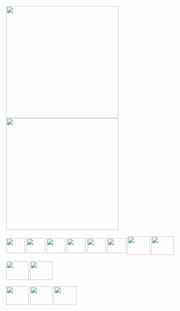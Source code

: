 <!--Most used languages-->
<a href="https://github.com/ViniciusPetto/convoychat">
  <img height=300 align="center" src="https://github-readme-stats.vercel.app/api/top-langs?username=ViniciusPetto&layout=donut&langs_count=8&hide=hack,less&card_width=320&title_color=fff&text_color=B3B3B3&bg_color=0D1117&border_color=58759E" />
</a>
<!--GitHub stats-->
<a href="https://github.com/ViniciusPetto/github-readme-stats">
  <img height=300 align="center" src="https://github-readme-stats.vercel.app/api?username=ViniciusPetto&rank_icon=github&title_color=fff&text_color=B3B3B3&bg_color=0D1117&border_color=58759E&show_icons=true&show=reviews,discussions_started,discussions_answered,prs_merged" />
</a>


<div style="display: inline_block"><br>
  <img align="center" height="40" width="50" src="https://cdn.jsdelivr.net/gh/devicons/devicon@latest/icons/html5/html5-plain-wordmark.svg"> <!-- HTML5 -->
  <img align="center" height="40" width="50" src="https://cdn.jsdelivr.net/gh/devicons/devicon@latest/icons/css3/css3-plain-wordmark.svg"> <!-- CSS3 -->
  <img align="center" height="40" width="50" src="https://cdn.jsdelivr.net/gh/devicons/devicon@latest/icons/javascript/javascript-plain.svg"> <!-- JavaScript -->
  <img align="center" height="40" width="50" src="https://cdn.jsdelivr.net/gh/devicons/devicon@latest/icons/csharp/csharp-plain.svg"> <!-- C# -->
  <img align="center" height="40" width="50" src="https://cdn.jsdelivr.net/gh/devicons/devicon@latest/icons/cplusplus/cplusplus-plain.svg"> <!-- C++ -->
  <img align="center" height="40" width="50" src="https://cdn.jsdelivr.net/gh/devicons/devicon@latest/icons/c/c-plain.svg"> <!-- C -->
  <img align="center" height="50" width="60" src="https://cdn.jsdelivr.net/gh/devicons/devicon@latest/icons/php/php-original.svg"> <!-- PHP -->
  <img align="center" height="50" width="60" src="https://cdn.jsdelivr.net/gh/devicons/devicon@latest/icons/java/java-original-wordmark.svg"> <!-- Java -->
</div>

<div style="display: inline_block"><br>
  <img align="center" height="50" width="60" src="https://cdn.jsdelivr.net/gh/devicons/devicon@latest/icons/bootstrap/bootstrap-original-wordmark.svg"> <!-- Bootstrap -->
  <img align="center" height="50" width="60" src="https://cdn.jsdelivr.net/gh/devicons/devicon@latest/icons/spring/spring-original-wordmark.svg"> <!-- Spring -->
</div>

<div style="display: inline_block"><br>
  <img align="center" height="50" width="60" src="https://cdn.jsdelivr.net/gh/devicons/devicon@latest/icons/mysql/mysql-original-wordmark.svg"> <!-- MySQL -->
  <img align="center" height="50" width="60" src="https://cdn.jsdelivr.net/gh/devicons/devicon@latest/icons/microsoftsqlserver/microsoftsqlserver-plain-wordmark.svg"> <!-- SQLServer-->
  <img align="center" height="50" width="60" src="https://cdn.jsdelivr.net/gh/devicons/devicon@latest/icons/mariadb/mariadb-original-wordmark.svg"> <!-- MariaDB -->
</div>
